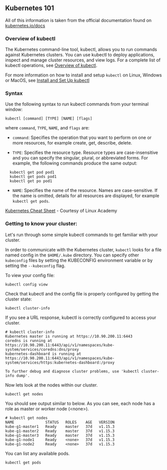 ## Kubernetes 101

All of this information is taken from the official documentation found on  [kubernetes.io/docs](https://kubernetes.io/docs/)

### Overview of kubectl

The Kubernetes command-line tool, kubectl, allows you to run commands against Kubernetes clusters. You can use kubectl to deploy applications, inspect and manage cluster resources, and view logs. For a complete list of kubectl operations, see [Overview of kubectl](https://kubernetes.io/docs/reference/kubectl/overview/).

For more information on how to install and setup `kubectl` on Linux, Windows or MacOS, see [Install and Set Up kubectl](https://kubernetes.io/docs/tasks/tools/install-kubectl/)

### Syntax
Use the following syntax to run kubectl commands from your terminal window:

`kubectl [command] [TYPE] [NAME] [flags]`

where `command`, `TYPE`, `NAME`, and `flags` are:

* `command`: Specifies the operation that you want to perform on one or more resources, for example create, get, describe, delete.

* `TYPE`: Specifies the resource type. Resource types are case-insensitive and you can specify the singular, plural, or abbreviated forms. For example, the following commands produce the same output:
```
  kubectl get pod pod1
  kubectl get pods pod1
  kubectl get po pod1
```

* `NAME`: Specifies the name of the resource. Names are case-sensitive. If the name is omitted, details for all resources are displayed, for example `kubectl get pods`.

[Kubernetes Cheat Sheet](Kubernetes-Cheat-Sheet.pdf) - Courtesy of Linux Academy


### Getting to know your cluster:

Let's run through some simple kubectl commands to get familiar with your cluster.

In order to communicate with the Kubernetes cluster, `kubectl` looks for a file named config in the `$HOME/.kube` directory. You can specify other `kubeconfig` files by setting the KUBECONFIG environment variable or by setting the `--kubeconfig` flag.

To view your config file:
```
kubectl config view
```


Check that kubectl and the config file is properly configured by getting the cluster state:

```
kubectl cluster-info
```
If you see a URL response, kubectl is correctly configured to access your cluster.

```
# kubectl cluster-info
Kubernetes master is running at https://10.90.200.11:6443
coredns is running at https://10.90.200.11:6443/api/v1/namespaces/kube-system/services/coredns:dns/proxy
kubernetes-dashboard is running at https://10.90.200.11:6443/api/v1/namespaces/kube-system/services/https:kubernetes-dashboard:/proxy

To further debug and diagnose cluster problems, use 'kubectl cluster-info dump'.
```

Now lets look at the nodes within our cluster.
```
kubectl get nodes
```
You should see output similar to below. As you can see, each node has a role as master or worker node (\<none>).
```
# kubectl get nodes
NAME              STATUS   ROLES    AGE   VERSION
kube-g1-master1   Ready    master   37d   v1.15.3
kube-g1-master2   Ready    master   37d   v1.15.3
kube-g1-master3   Ready    master   37d   v1.15.3
kube-g1-node1     Ready    <none>   37d   v1.15.3
kube-g1-node2     Ready    <none>   37d   v1.15.3
```

You can list any available pods.
```
kubectl get pods
```
